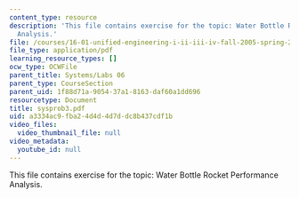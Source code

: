 ```yaml
---
content_type: resource
description: 'This file contains exercise for the topic: Water Bottle Rocket Performance
  Analysis.'
file: /courses/16-01-unified-engineering-i-ii-iii-iv-fall-2005-spring-2006/a3334ac9fba24d4d4d7ddc8b437cdf1b_sysprob3.pdf
file_type: application/pdf
learning_resource_types: []
ocw_type: OCWFile
parent_title: Systems/Labs 06
parent_type: CourseSection
parent_uid: 1f88d71a-9054-37a1-8163-daf60a1dd696
resourcetype: Document
title: sysprob3.pdf
uid: a3334ac9-fba2-4d4d-4d7d-dc8b437cdf1b
video_files:
  video_thumbnail_file: null
video_metadata:
  youtube_id: null
---
```

This file contains exercise for the topic: Water Bottle Rocket Performance Analysis.

